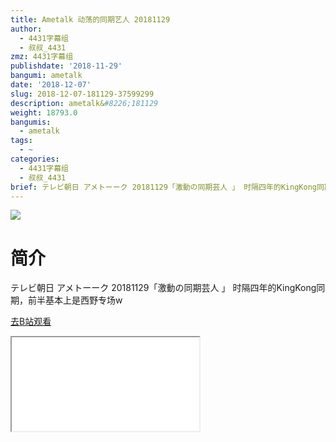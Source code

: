 ```yaml
---
title: Ametalk 动荡的同期艺人 20181129
author:
  - 4431字幕组
  - 叔叔_4431
zmz: 4431字幕组
publishdate: '2018-11-29'
bangumi: ametalk
date: '2018-12-07'
slug: 2018-12-07-181129-37599299
description: ametalk&#8226;181129
weight: 18793.0
bangumis:
  - ametalk
tags:
  - ~
categories:
  - 4431字幕组
  - 叔叔_4431
brief: テレビ朝日 アメトーーク 20181129「激動の同期芸人 」 时隔四年的KingKong同期，前半基本上是西野专场w
---
```

![](https://i.imgur.com/fK1PSpp.jpg)
# 简介  
テレビ朝日 アメトーーク 20181129「激動の同期芸人 」
时隔四年的KingKong同期，前半基本上是西野专场w  

[去B站观看](https://www.bilibili.com/video/av37599299/)
<div class ="resp-container"><iframe class="testiframe" src="//player.bilibili.com/player.html?aid=37599299"", scrolling="no", allowfullscreen="true" > </iframe></div> 
